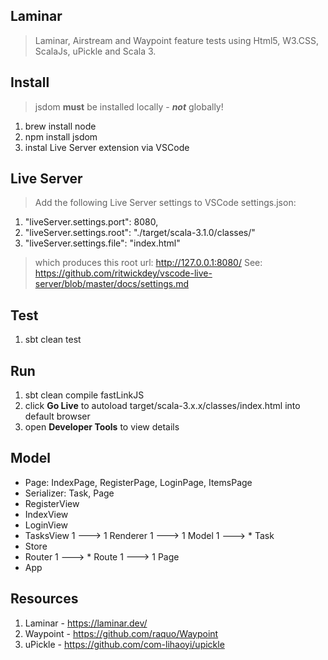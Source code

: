 Laminar
-------
>Laminar, Airstream and Waypoint feature tests using Html5, W3.CSS, ScalaJs, uPickle and Scala 3.

Install
-------
>jsdom **must** be installed locally - ***not*** globally!
1. brew install node
2. npm install jsdom
3. instal Live Server extension via VSCode

Live Server
-----------
>Add the following Live Server settings to VSCode settings.json:
1. "liveServer.settings.port": 8080,
2. "liveServer.settings.root": "./target/scala-3.1.0/classes/"
3. "liveServer.settings.file": "index.html"
>which produces this root url: http://127.0.0.1:8080/
>See: https://github.com/ritwickdey/vscode-live-server/blob/master/docs/settings.md

Test
----
1. sbt clean test

Run
---
1. sbt clean compile fastLinkJS
2. click **Go Live** to autoload target/scala-3.x.x/classes/index.html into default browser
2. open **Developer Tools** to view details

Model
-----
* Page: IndexPage, RegisterPage, LoginPage, ItemsPage
* Serializer: Task, Page
* RegisterView
* IndexView
* LoginView
* TasksView 1 ---> 1 Renderer 1 ---> 1 Model 1 ---> * Task
* Store
* Router 1 ---> * Route 1 ---> 1 Page
* App

Resources
---------
1. Laminar - https://laminar.dev/
2. Waypoint - https://github.com/raquo/Waypoint
3. uPickle - https://github.com/com-lihaoyi/upickle
